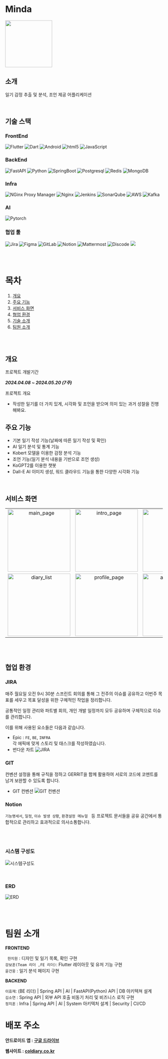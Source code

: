 # Minda

<img src="readme_image/logo.png" width="150px"/>

<br/>

## 소개

일기 감정 추출 및 분석, 조언 제공 어플리케이션

<br/>

## 기술 스택

### FrontEnd

![Flutter](https://img.shields.io/badge/flutter-02569B?style=for-the-badge&logo=flutter&logoColor=white)
![Dart](https://img.shields.io/badge/dart-%230175C2?style=for-the-badge&logo=dart&logoColor=white)
![Android](https://img.shields.io/badge/android-%2334A853?style=for-the-badge&logo=android&logoColor=white)
![html5](https://img.shields.io/badge/html5-E34F26?style=for-the-badge&logo=html5&logoColor=white)
![JavaScript](https://img.shields.io/badge/javascript-F7DF1E?style=for-the-badge&logo=javascript&logoColor=black)

### BackEnd

![FastAPI](https://img.shields.io/badge/fastapi-%23009688?style=for-the-badge&logo=fastapi&logoColor=white)
![Python](https://img.shields.io/badge/python-3776AB?style=for-the-badge&logo=python&logoColor=white)
![SpringBoot](https://img.shields.io/badge/springboot-6DB33F?style=for-the-badge&logo=springboot&logoColor=white)
![Postgresql](https://img.shields.io/badge/postgresql-4169E1?style=for-the-badge&logo=postgresql&logoColor=white)
![Redis](https://img.shields.io/badge/redis-%23DC382D?style=for-the-badge&logo=redis&logoColor=white)
![MongoDB](https://img.shields.io/badge/mongodb-%2347A248?style=for-the-badge&logo=MongoDB&logoColor=white)

### Infra

![NGinx Proxy Manager](https://img.shields.io/badge/nginx%20proxy%20manager-%23F15833?style=for-the-badge&logo=nginxproxymanager&logoColor=white)
![Nginx](https://img.shields.io/badge/Nginx-%23009639?style=for-the-badge&logo=nginx)
![Jenkins](https://img.shields.io/badge/Jenkins-%23D24939?style=for-the-badge&logo=jenkins&logoColor=black&color=white)
![SonarQube](https://img.shields.io/badge/sonarqube-%234E9BCD?style=for-the-badge&logo=sonarqube&logoColor=white)
![AWS](https://img.shields.io/badge/aws-232F3E?style=for-the-badge&logo=amazonaws&logoColor=white)
![Kafka](https://img.shields.io/badge/apache%20kafka-%23231F20?style=for-the-badge&logo=apachekafka&logoColor=white)

### AI

![Pytorch](https://img.shields.io/badge/pytorch-%23EE4C2C?style=for-the-badge&logo=pytorch&logoColor=white)

### 협업 툴

![Jira](https://img.shields.io/badge/jira-%230A0FFF.svg?style=for-the-badge&logo=jira&logoColor=white)
![Figma](https://img.shields.io/badge/figma-%23F24E1E.svg?style=for-the-badge&logo=figma&logoColor=white)
![GitLab](https://img.shields.io/badge/gitlab-FC6D26?style=for-the-badge&logo=gitlab&logoColor=#FC6D26)
![Notion](https://img.shields.io/badge/notion-000000?style=for-the-badge&logo=notion&logoColor=#000000)
![Mattermost](https://img.shields.io/badge/mattermost-0058CC?style=for-the-badge&logo=mattermost&logoColor=#0058CC")
![Discode](https://img.shields.io/badge/discode-5865F2?style=for-the-badge&logo=discord&logoColor=white)
<img src="https://img.shields.io/badge/git-F05032?style=for-the-badge&logo=git&logoColor=white"/>

<br /><br />

# 목차

1. [개요](#개요)
2. [주요 기능](#주요-기능)
3. [서비스 화면](#서비스-화면)
4. [협업 환경](#협업-환경)
5. [기술 소개](#기술-소개)
6. [팀원 소개](#팀원-소개)

<br /><br />

## 개요

프로젝트 개발기간

**_2024.04.08 ~ 2024.05.20 (7주)_**

프로젝트 개요

- 작성한 일기를 더 가치 있게, 시각화 및 조언을 받으며 의미 있는 과거 성찰을 진행해봐요.

## 주요 기능

- 기본 일기 작성 기능(날짜에 따른 일기 작성 및 확인)<br />
- AI 일기 분석 및 통계 기능<br />
- Kobert 모델을 이용한 감정 분석 기능<br />
- 조언 기능(일기 분석 내용을 기반으로 조언 생성)<br />
- KoGPT2를 이용한 챗봇
- Dall-E AI 이미지 생성, 워드 클라우드 기능을 통한 다양한 시각화 기능<br />

<br />

## 서비스 화면

<table width="100%" border-style="non" cellspacing="0" cellpadding="100">
  <tr>
    <td align="center"><img src="readme_image/main.gif" alt="main_page" width="200"></td>
    <td align="center"><img src="readme_image/intro.gif" alt="intro_page" width="200"></td>
    <td align="center"><img src="readme_image/write.gif" alt="write_page" width="200"></td>
  </tr>
  <tr>
    <td align="center"><img src="readme_image/list.gif" alt="diary_list" width="200"></td>
    <td align="center"><img src="readme_image/profile.gif" alt="profile_page" width="200"></td>
    <td align="center"><img src="readme_image/analysis.gif" alt="analyze_page" width="200"></td>
  </tr>
</table>

<br/><br/>

## 협업 환경

### JIRA

매주 월요일 오전 9시 30분 스프린트 회의를 통해 그 전주의 이슈를 공유하고 이번주 목표를 세우고 목표 달성을 위한 구체적인 작업을 정리합니다.

공통적인 일정 관리와 파트별 회의, 개인 개발 일정까지 모두 공유하며 구체적으로 이슈를 관리합니다.

이를 위해 사용된 요소들은 다음과 같습니다.

- Epic : `FE`, `BE`, `INFRA`<br />
  각 에픽에 맞게 스토리 및 태스크를 작성하였습니다.
- 번다운 차트
  ![JIRA](readme_image/burndown.PNG.png)

### GIT

컨벤션 설정을 통해 규칙을 정하고 GERRIT을 함께 활용하여 서로의 코드에 코멘트를 남겨 보완할 수 있도록 합니다.

- GIT 컨벤션
  ![GIT 컨벤션](readme_image/Git.png)

### Notion

`기능명세서`, `일정`, `이슈 발생 상황`, `환경설정 메뉴얼 ` 등 프로젝트 문서들을 공유 공간에서 통합적으로 관리하고 효과적으로 의사소통합니다.

<br/><br/>

### 시스템 구성도

![시스템구성도](readme_image/diagram.PNG.png)

<br/>

### ERD

![ERD](readme_image/erd.png)

<br /><br />

# 팀원 소개

**FRONTEND**

` 한지원` : 디자인 및 일기 목록, 확인 구현 <br/>
`강보훈(Team 리더 ,FE 리더)`: Flutter 레이아웃 및 유저 기능 구현 <br/>
`윤건웅` : 일기 분석 페이지 구현 <br/>

**BACKEND**

`이효재`: (BE 리더) | Spring API | AI | FastAPI(Python) API | DB 아키텍쳐 설계 <br/>
`김소연` : Spring API | 외부 API 호출 비동기 처리 및 비즈니스 로직 구현 <br/>
`정지훈` : Infra | Spring API | AI | System 아키텍처 설계 | Security | CI/CD

# 배포 주소

**안드로이드 앱 : [구글 드라이브](https://drive.google.com/file/d/1p53AnhI4_Ye-H5iEMpogTAOo3zGVZWHP/view?usp=drive_link)**

**웹사이트 : [coldiary.co.kr](https://coldiary.co.kr)**
